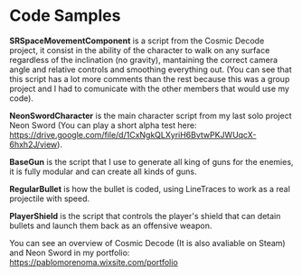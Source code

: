 # Code Samples
**SRSpaceMovementComponent** is a script from the Cosmic Decode project, it consist in the ability of the character to walk on any surface regardless of the inclination (no gravity), mantaining the correct camera angle and relative controls and smoothing everything out. (You can see that this script has a lot more comments than the rest because this was a group project and I had to comunicate with the other members that would use my code).

**NeonSwordCharacter** is the main character script from my last solo project Neon Sword (You can play a short alpha test here: https://drive.google.com/file/d/1CxNgkQLXyriH6BvtwPKJWUqcX-6hxh2J/view). 

**BaseGun** is the script that I use to generate all king of guns for the enemies, it is fully modular and can create all kinds of guns.

**RegularBullet** is how the bullet is coded, using LineTraces to work as a real projectile with speed.

**PlayerShield** is the script that controls the player's shield that can detain bullets and launch them back as an offensive weapon.

You can see an overview of Cosmic Decode (It is also avaliable on Steam) and Neon Sword in my portfolio: https://pablomorenoma.wixsite.com/portfolio
